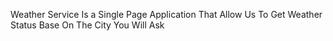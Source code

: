 Weather Service Is a Single Page Application That Allow Us To Get Weather Status Base On The City You Will Ask 
